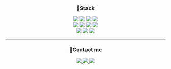 <p align="center">
<h3 align="center">🔨Stack</h3>
</p>

<p align="center"> 

<img src="https://img.shields.io/badge/C Sharp-239120?style=for-the-badge&logo=csharp&logoColor=white"/>
<img src="https://img.shields.io/badge/Dart-0175C2?style=for-the-badge&logo=dart&logoColor=white"/>
<img src="https://img.shields.io/badge/Typescript-1234AB?style=for-the-badge&logo=Typescript&logoColor=white"/>
<img src="https://img.shields.io/badge/Javascript-ffb13b?style=for-the-badge&logo=Javascript&logoColor=white"/>
<br>
<img src="https://img.shields.io/badge/UNITY-000000?style=for-the-badge&logo=unity&logoColor=white"/>
<img src="https://img.shields.io/badge/Flutter-02569B?style=for-the-badge&logo=flutter&logoColor=white"/>
<img src="https://img.shields.io/badge/React-48cef7?style=for-the-badge&logo=React&logoColor=white"/>
<img src="https://img.shields.io/badge/CSS3-1572b6?style=for-the-badge&logo=CSS3&logoColor=white"/>
<br>

<img src="https://img.shields.io/badge/HTML-e34f26?style=for-the-badge&logo=HTML5&logoColor=white"/>
<img src="https://img.shields.io/badge/Aws-232f32?style=for-the-badge"/>
<img src="https://img.shields.io/badge/firebasw-ffca28?style=for-the-badge&logo=firebase&logoColor=white"/>

</p>

---

<p align="center">
<h3 align="center">🔔Contact me</h3>
</p>
<p align="center">
<a href="mailto:ecar1234@gmail.com">
<img src="https://img.shields.io/badge/Gmail-fff?style=flat-square&logo=gmail&logoColor=red"/>
</a>
<a href="https://codingetude.tistory.com/">
<img src="https://img.shields.io/badge/Tech blog-000?style=flat-square&logo=github&logoColor=white"/>
</a>
<a href="https://www.instagram.com/ecar1234/">
<img src="https://img.shields.io/badge/instargram-dc007f?style=flat-square&logo=instagram&logoColor=white"/>
</a>
</p>
